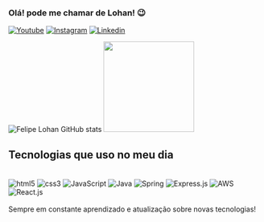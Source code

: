 ### Olá! pode me chamar de Lohan! 😉

[![Youtube](https://img.shields.io/badge/YouTube-FF0000?style=for-the-badge&logo=youtube&logoColor=white)](https://www.youtube.com/@gxneralcoder)
[![Instagram](https://img.shields.io/badge/Instagram-E4405F?style=for-the-badge&logo=instagram&logoColor=white)](https://www.instagram.com/felipe.lohan_/)
[![Linkedin](https://img.shields.io/badge/LinkedIn-0077B5?style=for-the-badge&logo=linkedin&logoColor=white)](https://www.linkedin.com/in/felipe-lohan-767294213/)

![Felipe Lohan GitHub stats](https://github-readme-stats.vercel.app/api?username=FelipeLohan&show_icons=true&theme=dracula)
<img height="180em" src="https://github-readme-stats.vercel.app/api/top-langs/?username=FelipeLohan&layout=compact&langs_count=7&theme=dracula"/>

## Tecnologias que uso no meu dia

<div style="display: inline_block"><br/>
    <img align="center" alt="html5" src="https://img.shields.io/badge/HTML5-E34F26?style=for-the-badge&logo=html5&logoColor=white" />
    <img align="center" alt="css3" src="https://img.shields.io/badge/CSS3-1572B6?style=for-the-badge&logo=css3&logoColor=white" />
    <img align="center" alt="JavaScript" src="https://img.shields.io/badge/JavaScript-F7DF1E?style=for-the-badge&logo=javascript&logoColor=black" />
    <img align="center" alt="Java" src="https://img.shields.io/badge/Java-ED8B00?style=for-the-badge&logo=openjdk&logoColor=white" />
    <img align="center" alt="Spring" src="https://img.shields.io/badge/Spring-6DB33F?style=for-the-badge&logo=spring&logoColor=white" />
    <img align="center" alt="Express.js" src="https://img.shields.io/badge/Express.js-404D59?style=for-the-badge" />
    <img align="center" alt="AWS" src="https://img.shields.io/badge/Amazon_AWS-FF9900?style=for-the-badge&logo=amazonaws&logoColor=white" />
    <img align="center" alt="React.js" src="https://img.shields.io/badge/React-20232A?style=for-the-badge&logo=react&logoColor=61DAFB" />
</div>

<br/>
Sempre em constante aprendizado e atualização sobre novas tecnologias!

